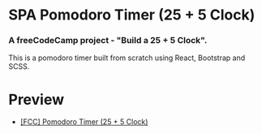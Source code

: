 # SPA Pomodoro Timer (25 + 5 Clock)

### A freeCodeCamp project - "Build a 25 + 5 Clock". 

This is a pomodoro timer built from scratch using React, Bootstrap and SCSS.

# Preview

 * [[FCC] Pomodoro Timer (25 + 5 Clock)](https://ivan-mitriakhin.github.io/pomodoro-timer/)


